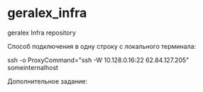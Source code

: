 # geralex_infra
geralex Infra repository

Способ подключения в одну строку с локального терминала:

ssh -o ProxyCommand="ssh -W 10.128.0.16:22 62.84.127.205" someinternalhost

Дополнительное задание:
